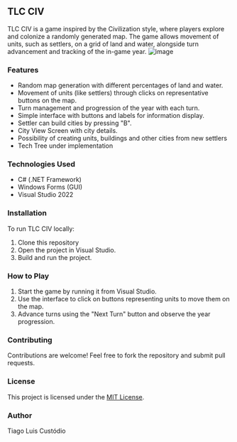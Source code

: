 ## TLC CIV
TLC CIV is a game inspired by the Civilization style, where players explore and colonize a randomly generated map. The game allows movement of units, such as settlers, on a grid of land and water, alongside turn advancement and tracking of the in-game year.
![image](https://github.com/user-attachments/assets/199cfd53-654c-4a91-b69f-2ac36f5a104a)

### Features

- Random map generation with different percentages of land and water.
- Movement of units (like settlers) through clicks on representative buttons on the map.
- Turn management and progression of the year with each turn.
- Simple interface with buttons and labels for information display.
- Settler can build cities by pressing "B".  
- City View Screen with city details.  
- Possibility of creating units, buildings and other cities from new settlers
- Tech Tree under implementation  

### Technologies Used

- C# (.NET Framework)
- Windows Forms (GUI)
- Visual Studio 2022

### Installation

To run TLC CIV locally:

1. Clone this repository  
2. Open the project in Visual Studio.
3. Build and run the project.

### How to Play

1. Start the game by running it from Visual Studio.
2. Use the interface to click on buttons representing units to move them on the map.
3. Advance turns using the "Next Turn" button and observe the year progression.

### Contributing

Contributions are welcome! Feel free to fork the repository and submit pull requests.

### License

This project is licensed under the [MIT License](LICENSE).

### Author
Tiago Luis Custódio


